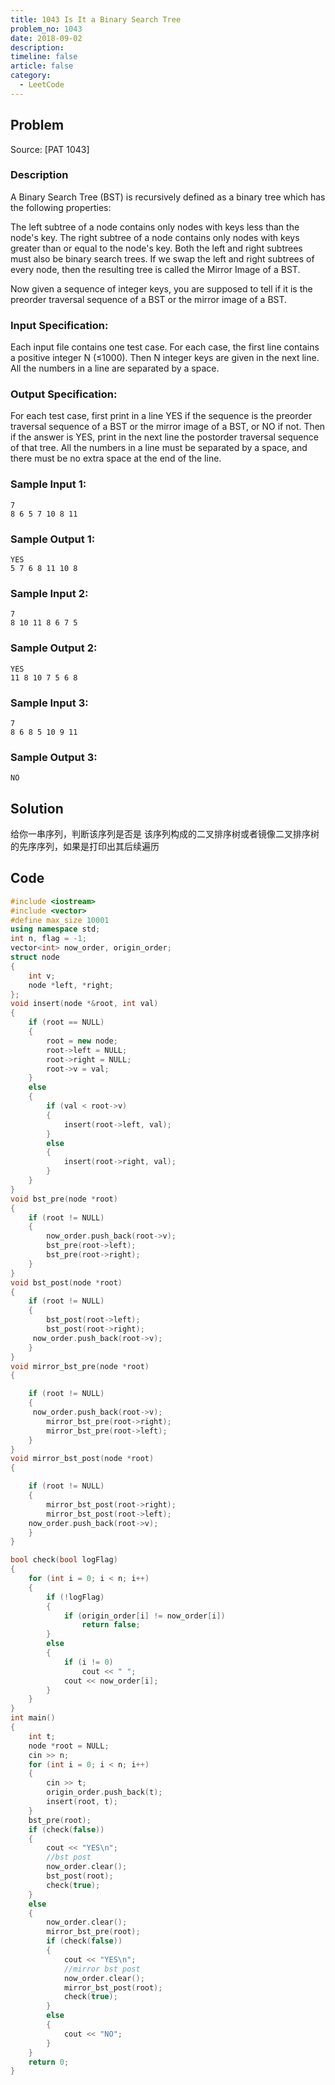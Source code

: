 ```yaml
---
title: 1043 Is It a Binary Search Tree
problem_no: 1043
date: 2018-09-02
description: 
timeline: false
article: false
category:
  - LeetCode
---
```


<!--more-->

## Problem

Source: [PAT 1043]

### Description

A Binary Search Tree (BST) is recursively defined as a binary tree which has the following properties:

The left subtree of a node contains only nodes with keys less than the node's key. The right subtree of a node contains
only nodes with keys greater than or equal to the node's key. Both the left and right subtrees must also be binary
search trees. If we swap the left and right subtrees of every node, then the resulting tree is called the Mirror Image
of a BST.

Now given a sequence of integer keys, you are supposed to tell if it is the preorder traversal sequence of a BST or the
mirror image of a BST.

### Input Specification:

Each input file contains one test case. For each case, the first line contains a positive integer N (≤1000). Then N
integer keys are given in the next line. All the numbers in a line are separated by a space.

### Output Specification:

For each test case, first print in a line YES if the sequence is the preorder traversal sequence of a BST or the mirror
image of a BST, or NO if not. Then if the answer is YES, print in the next line the postorder traversal sequence of that
tree. All the numbers in a line must be separated by a space, and there must be no extra space at the end of the line.

### Sample Input 1:

```text
7
8 6 5 7 10 8 11
```

### Sample Output 1:

```text
YES
5 7 6 8 11 10 8
```

### Sample Input 2:

```text
7
8 10 11 8 6 7 5
```

### Sample Output 2:

```text
YES
11 8 10 7 5 6 8
```

### Sample Input 3:

```text
7
8 6 8 5 10 9 11
```

### Sample Output 3:

```text
NO
```

## Solution

给你一串序列，判断该序列是否是 该序列构成的二叉排序树或者镜像二叉排序树的先序序列，如果是打印出其后续遍历

## Code




```cpp
#include <iostream>
#include <vector>
#define max_size 10001
using namespace std;
int n, flag = -1;
vector<int> now_order, origin_order;
struct node
{
    int v;
    node *left, *right;
};
void insert(node *&root, int val)
{
    if (root == NULL)
    {
        root = new node;
        root->left = NULL;
        root->right = NULL;
        root->v = val;
    }
    else
    {
        if (val < root->v)
        {
            insert(root->left, val);
        }
        else
        {
            insert(root->right, val);
        }
    }
}
void bst_pre(node *root)
{
    if (root != NULL)
    {
        now_order.push_back(root->v);
        bst_pre(root->left);
        bst_pre(root->right);
    }
}
void bst_post(node *root)
{
    if (root != NULL)
    {
        bst_post(root->left);
        bst_post(root->right);
     now_order.push_back(root->v);
    }
}
void mirror_bst_pre(node *root)
{

    if (root != NULL)
    {
     now_order.push_back(root->v);
        mirror_bst_pre(root->right);
        mirror_bst_pre(root->left);
    }
}
void mirror_bst_post(node *root)
{

    if (root != NULL)
    {
        mirror_bst_post(root->right);
        mirror_bst_post(root->left);
    now_order.push_back(root->v);
    }
}

bool check(bool logFlag)
{
    for (int i = 0; i < n; i++)
    {
        if (!logFlag)
        {
            if (origin_order[i] != now_order[i])
                return false;
        }
        else
        {
            if (i != 0)
                cout << " ";
            cout << now_order[i];
        }
    }
}
int main()
{
    int t;
    node *root = NULL;
    cin >> n;
    for (int i = 0; i < n; i++)
    {
        cin >> t;
        origin_order.push_back(t);
        insert(root, t);
    }
    bst_pre(root);
    if (check(false))
    {
        cout << "YES\n";
        //bst post
        now_order.clear();
        bst_post(root);
        check(true);
    }
    else
    {
        now_order.clear();
        mirror_bst_pre(root);
        if (check(false))
        {
            cout << "YES\n";
            //mirror bst post
            now_order.clear();
            mirror_bst_post(root);
            check(true);
        }
        else
        {
            cout << "NO";
        }
    }
    return 0;
}
```
